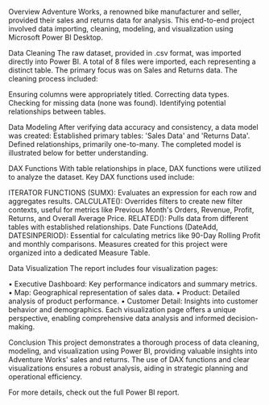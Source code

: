 Overview
Adventure Works, a renowned bike manufacturer and seller, provided their sales and returns data for analysis. This end-to-end project involved data importing, cleaning, modeling, and visualization using Microsoft Power BI Desktop.

Data Cleaning
The raw dataset, provided in .csv format, was imported directly into Power BI. A total of 8 files were imported, each representing a distinct table. The primary focus was on Sales and Returns data. The cleaning process included:

Ensuring columns were appropriately titled.
Correcting data types.
Checking for missing data (none was found).
Identifying potential relationships between tables.

Data Modeling
After verifying data accuracy and consistency, a data model was created:
Established primary tables: 'Sales Data' and 'Returns Data'.
Defined relationships, primarily one-to-many.
The completed model is illustrated below for better understanding.

DAX Functions
With table relationships in place, DAX functions were utilized to analyze the dataset. Key DAX functions used include:

ITERATOR FUNCTIONS (SUMX): Evaluates an expression for each row and aggregates results.
CALCULATE(): Overrides filters to create new filter contexts, useful for metrics like Previous Month's Orders, Revenue, Profit, Returns, and Overall Average Price.
RELATED(): Pulls data from different tables with established relationships.
Date Functions (DateAdd, DATESINPERIOD): Essential for calculating metrics like 90-Day Rolling Profit and monthly comparisons.
Measures created for this project were organized into a dedicated Measure Table.

Data Visualization
The report includes four visualization pages:

•	Executive Dashboard: Key performance indicators and summary metrics.
•	Map: Geographical representation of sales data.
•	Product: Detailed analysis of product performance.
•	Customer Detail: Insights into customer behavior and demographics.
Each visualization page offers a unique perspective, enabling comprehensive data analysis and informed decision-making.

Conclusion
This project demonstrates a thorough process of data cleaning, modeling, and visualization using Power BI, providing valuable insights into Adventure Works' sales and returns. The use of DAX functions and clear visualizations ensures a robust analysis, aiding in strategic planning and operational efficiency.

For more details, check out the full Power BI report.
